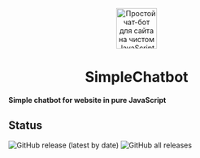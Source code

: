 <p align="center">
  <a href="https://itchief.ru/javascript/chatbot-for-website">
    <img alt="Простой чат-бот для сайта на чистом JavaScript" src="https://github.com/itchief/SimpleChatbot/raw/main/itchief_logo.png" width="80">
  </a>
</p>
<h1 align="center">
  SimpleChatbot
</h1>

#### Simple chatbot for website in pure JavaScript

## Status

![GitHub release (latest by date)](https://img.shields.io/github/v/release/itchief/SimpleChatbot)
![GitHub all releases](https://img.shields.io/github/downloads/itchief/SimpleChatbot/total)
